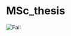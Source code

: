 # MSc_thesis
![Fail](https://github.com/idarahu/MSc_thesis/assets/102286655/893cc1d5-3966-42ba-b3cf-c992669245f2)
